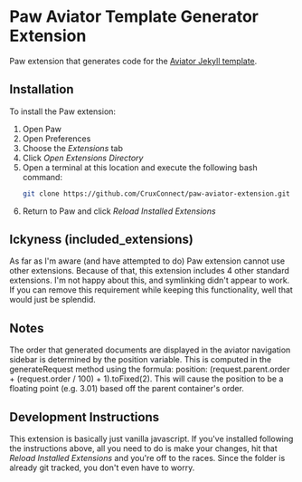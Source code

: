Paw Aviator Template Generator Extension
========================================

Paw extension that generates code for the [Aviator Jekyll template](https://github.com/CloudCannon/aviator-jekyll-template).

## Installation

To install the Paw extension:

1. Open Paw
2. Open Preferences
3. Choose the _Extensions_ tab
4. Click _Open Extensions Directory_
5. Open a terminal at this location and execute the following bash command:
   ```sh
   git clone https://github.com/CruxConnect/paw-aviator-extension.git com.crux.AviatorJekyllTemplate
   ```
6. Return to Paw and click _Reload Installed Extensions_

## Ickyness (included_extensions)

As far as I'm aware (and have attempted to do) Paw extension cannot use other extensions. Because of that, this extension includes 4 other standard extensions. I'm not happy about this, and symlinking didn't appear to work. If you can remove this requirement while keeping this functionality, well that would just be splendid.

## Notes

The order that generated documents are displayed in the aviator navigation sidebar is determined by the position variable.  This is computed in the generateRequest method using the formula: position: (request.parent.order + (request.order / 100) + 1).toFixed(2).  This will cause the position to be a floating point (e.g. 3.01) based off the parent container's order.

## Development Instructions

This extension is basically just vanilla javascript. If you've installed following the instructions above, all you need to do is make your changes, hit that _Reload Installed Extensions_ and you're off to the races. Since the folder is already git tracked, you don't even have to worry.

